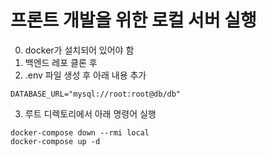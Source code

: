 # 프론트 개발을 위한 로컬 서버 실행
0. docker가 설치되어 있어야 함
1. 백엔드 레포 클론 후
2. .env 파일 생성 후 아래 내용 추가
```
DATABASE_URL="mysql://root:root@db/db"
```
3. 루트 디렉토리에서 아래 명령어 실행
```
docker-compose down --rmi local
docker-compose up -d
```
